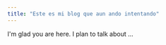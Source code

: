 ```yaml
---
title: "Este es mi blog que aun ando intentando"
---
```


I'm glad you are here. I plan to talk about ...
